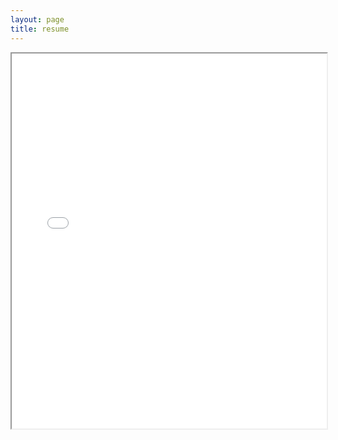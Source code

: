 ```yaml
---
layout: page
title: resume
---
```


<iframe src="assets/AH_resume_12-8-23.pdf" width="100%" height="600px"></iframe>
